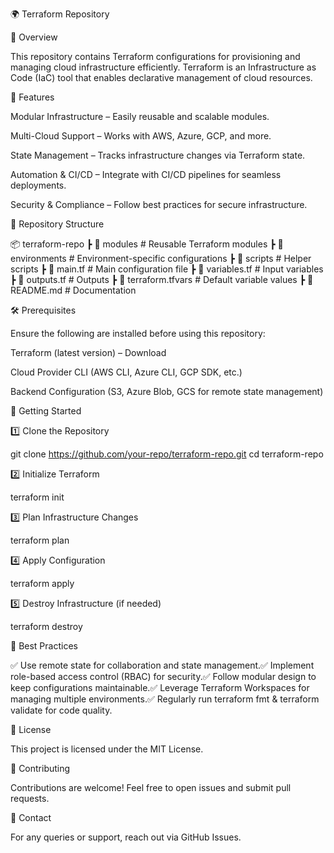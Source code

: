 🌍 Terraform Repository

🚀 Overview

This repository contains Terraform configurations for provisioning and managing cloud infrastructure efficiently. Terraform is an Infrastructure as Code (IaC) tool that enables declarative management of cloud resources.

📌 Features

Modular Infrastructure – Easily reusable and scalable modules.

Multi-Cloud Support – Works with AWS, Azure, GCP, and more.

State Management – Tracks infrastructure changes via Terraform state.

Automation & CI/CD – Integrate with CI/CD pipelines for seamless deployments.

Security & Compliance – Follow best practices for secure infrastructure.

📂 Repository Structure

📦 terraform-repo
 ┣ 📂 modules              # Reusable Terraform modules
 ┣ 📂 environments         # Environment-specific configurations
 ┣ 📂 scripts             # Helper scripts
 ┣ 📜 main.tf             # Main configuration file
 ┣ 📜 variables.tf        # Input variables
 ┣ 📜 outputs.tf          # Outputs
 ┣ 📜 terraform.tfvars    # Default variable values
 ┣ 📜 README.md           # Documentation

🛠 Prerequisites

Ensure the following are installed before using this repository:

Terraform (latest version) – Download

Cloud Provider CLI (AWS CLI, Azure CLI, GCP SDK, etc.)

Backend Configuration (S3, Azure Blob, GCS for remote state management)

📖 Getting Started

1️⃣ Clone the Repository

git clone https://github.com/your-repo/terraform-repo.git
cd terraform-repo

2️⃣ Initialize Terraform

terraform init

3️⃣ Plan Infrastructure Changes

terraform plan

4️⃣ Apply Configuration

terraform apply

5️⃣ Destroy Infrastructure (if needed)

terraform destroy

🌟 Best Practices

✅ Use remote state for collaboration and state management.✅ Implement role-based access control (RBAC) for security.✅ Follow modular design to keep configurations maintainable.✅ Leverage Terraform Workspaces for managing multiple environments.✅ Regularly run terraform fmt & terraform validate for code quality.

📜 License

This project is licensed under the MIT License.

🤝 Contributing

Contributions are welcome! Feel free to open issues and submit pull requests.

📩 Contact

For any queries or support, reach out via GitHub Issues.

